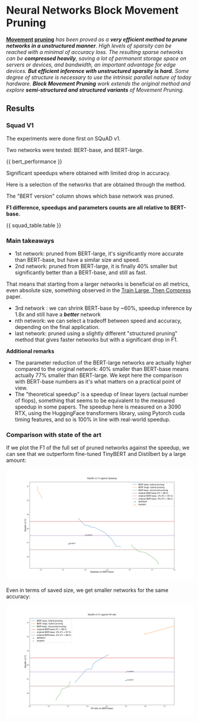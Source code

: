 # Neural Networks Block Movement Pruning

**[Movement](https://arxiv.org/abs/2005.07683) [pruning](https://github.com/huggingface/transformers/tree/master/examples/research_projects/movement-pruning)** *has been proved as a **very efficient
method to prune networks in a unstructured manner**. High levels of sparsity can be reached with a minimal of accuracy loss. 
The resulting sparse networks can be **compressed heavily**,
saving a lot of permanent storage space on servers or devices, and bandwidth, an important advantage for edge devices.
**But efficient inference with unstructured sparsity is hard.**
Some degree of structure is necessary to use the intrinsic parallel nature of today hardware.
**Block Movement Pruning** work extends the original method and explore **semi-structured and structured variants** of Movement Pruning.*

##  
## Results

### Squad V1
The experiments were done first on SQuAD v1.

Two networks were tested: BERT-base, and BERT-large.
 
{{ bert_performance }}

Significant speedups where obtained with limited drop in accuracy.

Here is a selection of the networks that are obtained through the method.

The "BERT version" column shows which base network was pruned.

**F1 difference, speedups and parameters counts are all relative to BERT-base.**

    
{{ squad_table.table }}
### Main takeaways
- 1st network: pruned from BERT-large, it's significantly more accurate than BERT-base, but have a similar size and speed.
- 2nd network: pruned from BERT-large, it is finally 40% smaller but significantly better than a BERT-base, and still as fast.

That means that starting from a larger networks is beneficial on all metrics, even absolute size, something observed in the [Train Large, Then Compress](https://arxiv.org/abs/2002.11794) paper.
  
- 3rd network : we can shrink BERT-base by ~60%, speedup inference by 1.8x and still have a ***better*** network
- nth network: we can select a tradeoff between speed and accuracy, depending on the final application.
- last network: pruned using a slightly different "structured pruning" method that gives faster networks but with a significant drop in F1.

**Additional remarks**
- The parameter reduction of the BERT-large networks are actually higher compared to the original network: 40% smaller than BERT-base means actually 77% smaller than BERT-large.
We kept here the comparison with BERT-base numbers as it's what matters on a practical point of view.
- The "theoretical speedup" is a speedup of linear layers (actual number of flops), something that seems to be equivalent to the measured speedup in some papers. 
The speedup here is measured on a 3090 RTX, using the HuggingFace transformers library, using Pytorch cuda timing features, and so is 100% in line with real-world speedup.

### Comparison with state of the art 
If we plot the F1 of the full set of pruned networks against the speedup, we can see that we outperform fine-tuned TinyBERT and Distilbert by a large amount: 

![Squad v1 speedup](doc/media/new_xp_v0_speedup.png)

Even in terms of saved size, we get smaller networks for the same accuracy:

![Squad v1 speedup](doc/media/new_xp_v0_fill_rate.png)

